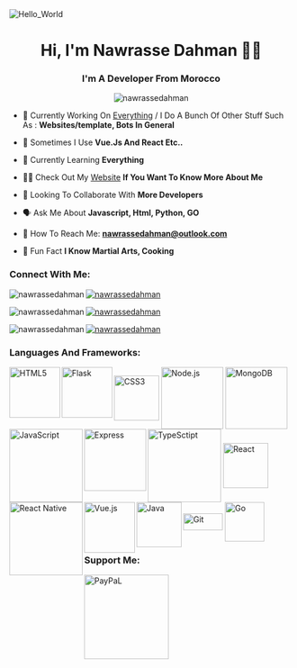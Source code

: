 

<img draggable="false" alt="Hello_World" src="https://camo.githubusercontent.com/b40aa6e0a49e00065a11b3773f9f4d7098be2fed4da538a0a32abb74992a7869/68747470733a2f2f726973686176616e616e642e6769746875622e696f2f7374617469632f696d616765732f6772656574696e67732e676966">

<h1 align="center">Hi, I'm Nawrasse Dahman 👨‍💻 </h1>

<h3 align="center">I'm A Developer From Morocco</h3>

<p align="center"> <img src="https://komarev.com/ghpvc/?username=nawrassedahman&label=Profile%20views&color=0e75b6&style=flat" alt="nawrassedahman" /> </p>





- 🤖 Currently Working On [Everything](https://github.com/NawrasseDahman) / I Do A Bunch Of Other Stuff Such As : **Websites/template, Bots In General**

- 👀 Sometimes I Use **Vue.Js And React Etc..**

- 🧠 Currently Learning **Everything**

- 👨‍💻 Check Out My [Website](https://nawrassedahman.github.io) **If You Want To Know More About Me**


- 🤩 Looking To Collaborate With **More Developers**

- 🗣️ Ask Me About **Javascript, Html, Python, GO**

- 📧 How To Reach Me: **nawrassedahman@outlook.com**

- 🥋 Fun Fact **I Know Martial Arts, Cooking**

<p align="left">

<h3 align="left">Connect With Me:</h3>

<a href="https://twitter.com/nawrassedahman" target="blank"><img align="left" src="https://img.shields.io/badge/Twitter-1DA1F2?style=for-the-badge&logo=twitter&logoColor=white" alt="nawrassedahman" /></a>

<a href="https://instagram.com/nawrassedahman" target="blank"><img align="center" src="https://img.shields.io/badge/Instagram-E4405F?style=for-the-badge&logo=instagram&logoColor=white" alt="nawrassedahman" /></a>


<a href="https://open.spotify.com/user/4pevqlgntbtzf7quj0q307245?si=Kmx1ouwuTMKV5xkxyGSJhA&utm_source=copy-link&dl_branch=1" target="blank"><img align="left" src="https://img.shields.io/badge/Spotify-1ED760?&style=for-the-badge&logo=spotify&logoColor=white" alt="nawrassedahman" /></a>

<a href="https://reddit.com/user/NawrasseDahman" target="blank"><img align="center" src="https://img.shields.io/badge/Reddit-FF4500?style=for-the-badge&logo=reddit&logoColor=white" alt="nawrassedahman" /></a>

<a href="https://codepen.io/nawrassedahman" target="blank"><img align="left" src="https://img.shields.io/badge/Codepen-000000?style=for-the-badge&logo=codepen&logoColor=white" alt="nawrassedahman" /></a>

<a href="https://www.facebook.com/nawrassedahman" target="blank"><img align="center" src="https://img.shields.io/badge/Facebook-1877F2?style=for-the-badge&logo=facebook&logoColor=white" alt="nawrassedahman" /></a>







### Languages And Frameworks:
<img align="left" alt="HTML5" width="90px" src="https://img.shields.io/badge/HTML5-E34F26?style=for-the-badge&logo=html5&logoColor=white" />
<img align="center" alt="CSS3" width="80px" src="https://img.shields.io/badge/CSS3-1572B6?style=for-the-badge&logo=css3&logoColor=white" />
<img align= "left" alt= "Flask" width="90px" src="https://img.shields.io/badge/flask-%23000.svg?&style=for-the-badge&logo=flask&logoColor=white" />
<img align="center" alt="Node.js" width="110px" src="https://img.shields.io/badge/Node.js-43853D?style=for-the-badge&logo=node.js&logoColor=white" />
<img align="left" alt="JavaScript" width="130px" src="https://img.shields.io/badge/JavaScript-323330?style=for-the-badge&logo=javascript&logoColor=F7DF1E" />
<img align="center" alt="MongoDB" width="110px" src="https://img.shields.io/badge/MongoDB-4EA94B?style=for-the-badge&logo=mongodb&logoColor=white" />
<img align="left" alt="Express" width="110px" src="https://img.shields.io/badge/Express.js-000000?style=for-the-badge&logo=express&logoColor=white" />
<img align="center" alt="TypeSctipt" width="130px" src="https://img.shields.io/badge/typescript-%23007ACC.svg?&style=for-the-badge&logo=typescript&logoColor=white" />
<img align="left" alt="React Native" width="130px" src="https://img.shields.io/badge/React_Native-20232A?style=for-the-badge&logo=react&logoColor=61DAFB" />
<img align="center" alt="React" width="80px" src="https://img.shields.io/badge/React-20232A?style=for-the-badge&logo=react&logoColor=61DAFB" />
<img align="left" alt="Vue.js" width="90px" src="https://img.shields.io/badge/Vue.js-35495E?style=for-the-badge&logo=vue.js&logoColor=4FC08D" />
<img align="center" alt="Git" height="30px" width="70px" src="https://img.shields.io/badge/Git-F05032?style=for-the-badge&logo=git&logoColor=white" />
<img align="left" alt="Java" width="80px" src="https://img.shields.io/badge/Java-ED8B00?style=for-the-badge&logo=java&logoColor=white" />
<img align="center" alt="Go" width="70px" src="https://img.shields.io/badge/Go-00ADD8?style=for-the-badge&logo=go&logoColor=white" />




































                                           

<h3 align="left">Support Me:</h3>

<a href="https://www.paypal.com/paypalme/hasna25" target="blank"><img align="center" src="https://img.shields.io/badge/PayPal-00457C?style=for-the-badge&logo=PayPal&logoColor=white" alt="PayPaL" width="150" /></a>



</p>



















